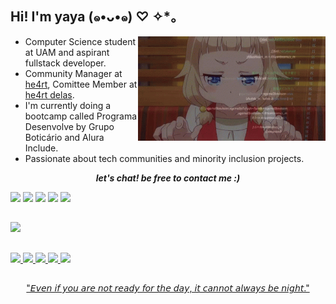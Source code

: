 ## Hi! I'm yaya (๑•ᴗ•๑) ♡ ✧*。

<img align='right' src="https://github.com/yayaflc/yayaflc/blob/main/gitperfil.gif" width="300">

- Computer Science student at UAM and aspirant fullstack developer.
- Community Manager at [he4rt](https://heartdevs.com/), Comittee Member at [he4rt delas](https://twitter.com/He4rtDevs/status/1577314455247011842).
- I'm currently doing a bootcamp called Programa Desenvolve by Grupo Boticário and Alura Include.
- Passionate about tech communities and minority inclusion projects.

 <p align='center'><i><b> let's chat! be free to contact me :) </i></b>

<div>
  <a href="https://twitter.com/yayaflc" target="_blank">  <img src="https://img.shields.io/badge/Twitter-1DA1F2?style=for-the-badge&logo=twitter&logoColor=white" /></a>
  <a href="https://instagram.com/yayaflc" target="_blank"> <img src="https://img.shields.io/badge/-Instagram-%23E4405F?style=for-the-badge&logo=instagram&logoColor=white" target="_blank"></a>
 	<a href="https://www.twitch.tv/yayahe4rt" target="_blank"> <img src="https://img.shields.io/badge/Twitch-9146FF?style=for-the-badge&logo=twitch&logoColor=white" target="_blank"></a>
  <a href="https://www.linkedin.com/in/yasminccfe/" target="_blank"> <img src="https://img.shields.io/badge/-LinkedIn-%230077B5?style=for-the-badge&logo=linkedin&logoColor=white" target="_blank"></a>
  <a href = "mailto:yasminccfe@gmail.com"><img src="https://img.shields.io/badge/-Gmail-%23333?style=for-the-badge&logo=gmail&logoColor=white" target="_blank"></a>
</div>

##

<div>
  <a href="https://github.com/yayaflc">
  <img height="180em" src="https://github-readme-stats.vercel.app/api?username=yayaflc&show_icons=true&theme=dracula&include_all_commits=true&count_private=true"/>
</div>

##

<div>
  <img src="https://img.shields.io/badge/HTML5-E34F26?style=for-the-badge&logo=html5&logoColor=white" />
  <img src="https://img.shields.io/badge/CSS3-1572B6?style=for-the-badge&logo=css3&logoColor=white" />
  <img src="https://img.shields.io/badge/JavaScript-323330?style=for-the-badge&logo=javascript&logoColor=F7DF1E" />
  <img src="https://img.shields.io/badge/Figma-F24E1E?style=for-the-badge&logo=figma&logoColor=white" />
  <img src="https://img.shields.io/badge/Adobe%20Photoshop-31A8FF?style=for-the-badge&logo=Adobe%20Photoshop&logoColor=black" />
</div>
 
##
  
  
 <p align='center'> "𝘌𝘷𝘦𝘯 𝘪𝘧 𝘺𝘰𝘶 𝘢𝘳𝘦 𝘯𝘰𝘵 𝘳𝘦𝘢𝘥𝘺 𝘧𝘰𝘳 𝘵𝘩𝘦 𝘥𝘢𝘺, 𝘪𝘵 𝘤𝘢𝘯𝘯𝘰𝘵 𝘢𝘭𝘸𝘢𝘺𝘴 𝘣𝘦 𝘯𝘪𝘨𝘩𝘵."
